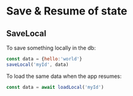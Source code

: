Save & Resume of state
==

SaveLocal
---

To save something locally in the db:

```javascript
const data = {hello:'world'}
saveLocal('myId', data)
```

To load the same data when the app resumes:

```javascript
const data = await loadLocal('myId')
```
